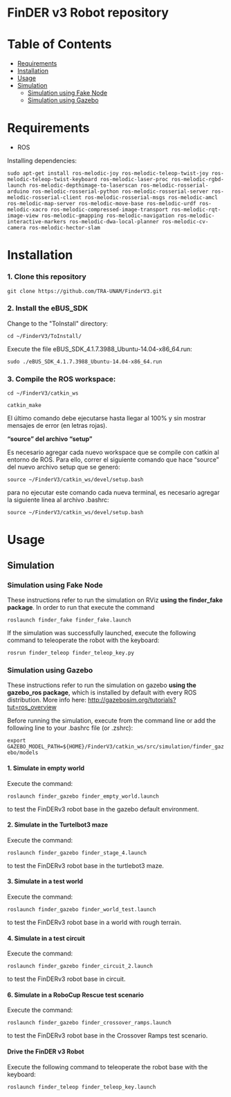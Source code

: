  # FinDER v3 Robot repository
 
 # Table of Contents
 * [Requirements](#requirements)
 * [Installation](#installation)
 * [Usage](#usage)
  * [Simulation](#simulation)
    * [Simulation using Fake Node](#simulation-using-fake-node)
    * [Simulation using Gazebo](#simulation-using-gazebo)

# Requirements
- ROS

Installing dependencies:

`sudo apt-get install ros-melodic-joy ros-melodic-teleop-twist-joy ros-melodic-teleop-twist-keyboard ros-melodic-laser-proc ros-melodic-rgbd-launch ros-melodic-depthimage-to-laserscan ros-melodic-rosserial-arduino ros-melodic-rosserial-python
ros-melodic-rosserial-server ros-melodic-rosserial-client ros-melodic-rosserial-msgs ros-melodic-amcl ros-melodic-map-server ros-melodic-move-base ros-melodic-urdf ros-melodic-xacro ros-melodic-compressed-image-transport ros-melodic-rqt-image-view
ros-melodic-gmapping ros-melodic-navigation ros-melodic-interactive-markers ros-melodic-dwa-local-planner ros-melodic-cv-camera ros-melodic-hector-slam`

# Installation
### 1. Clone this repository
`git clone https://github.com/TRA-UNAM/FinderV3.git`

### 2. Install the eBUS_SDK
Change to the "ToInstall" directory:

`cd ~/FinderV3/ToInstall/`

Execute the file eBUS_SDK_4.1.7.3988_Ubuntu-14.04-x86_64.run:

`sudo ./eBUS_SDK_4.1.7.3988_Ubuntu-14.04-x86_64.run`

### 3. Compile the ROS workspace:
`cd ~/FinderV3/catkin_ws`

`catkin_make`

El último comando debe ejecutarse hasta llegar al 100% y sin mostrar mensajes de error (en letras
rojas).

**“source” del archivo “setup”**

Es necesario agregar cada nuevo workspace que se compile con catkin al entorno de ROS. Para ello,
correr el siguiente comando que hace “source” del nuevo archivo setup que se generó:

`source ~/FinderV3/catkin_ws/devel/setup.bash`

para no ejecutar este comando cada nueva terminal, es necesario agregar la siguiente línea al
archivo .bashrc:

`source ~/FinderV3/catkin_ws/devel/setup.bash`

# Usage
## Simulation
### Simulation using Fake Node
These instructions refer to run the simulation on RViz **using the finder_fake package**. In order to run that execute the command 

`roslaunch finder_fake finder_fake.launch`

If the simulation was successfully launched, execute the following command to teleoperate the robot with the keyboard:  

`rosrun finder_teleop finder_teleop_key.py`

### Simulation using Gazebo
These instructions refer to run the simulation on gazebo **using the gazebo_ros package**, which is installed by default with every ROS distribution. More info here: http://gazebosim.org/tutorials?tut=ros_overview

Before running the simulation, execute from the command line or add the following line to your .bashrc file (or .zshrc):

`export GAZEBO_MODEL_PATH=${HOME}/FinderV3/catkin_ws/src/simulation/finder_gazebo/models`

#### 1. Simulate in empty world
Execute the command:

`roslaunch finder_gazebo finder_empty_world.launch`

to test the FinDERv3 robot base in the gazebo default environment.
 
#### 2. Simulate in the Turtelbot3 maze
Execute the command:

`roslaunch finder_gazebo finder_stage_4.launch`

to test the FinDERv3 robot base in the turtlebot3 maze.
 
#### 3. Simulate in a test world
Execute the command:

`roslaunch finder_gazebo finder_world_test.launch`

to test the FinDERv3 robot base in a world with rough terrain.

#### 4. Simulate in a test circuit
Execute the command:

`roslaunch finder_gazebo finder_circuit_2.launch`

to test the FinDERv3 robot base in circuit.

#### 6. Simulate in a RoboCup Rescue test scenario
Execute the command:

`roslaunch finder_gazebo finder_crossover_ramps.launch`

to test the FinDERv3 robot base in the Crossover Ramps test scenario.
 
#### Drive the FinDER v3 Robot
Execute the following command to teleoperate the robot base with the keyboard:

`roslaunch finder_teleop finder_teleop_key.launch`
 
